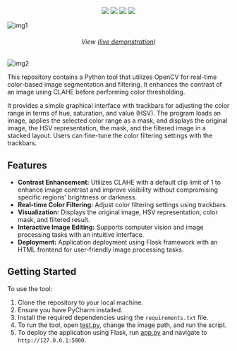 <p align= "center">
<img src="https://img.shields.io/github/stars/amedsalim/Color-Based-Image-Segmentation?style=flat&color=green"></a>
<img src="https://hits.sh/github.com/amedsalim/Color-Based-Image-Segmentation.svg?label=views&color=green"></a>
<img src="https://img.shields.io/badge/PYTHON-3.10-green"></a>
<img src="https://img.shields.io/badge/MIT-license--3.0-green"></a> 
</p>

![img1](https://github.com/amedsalim/Color-Based-Image-Segmentation/assets/126220185/3bcf5e0e-ef13-4050-9e1f-5b5764e1f4e4)
<h6 align="center">View (<a href="https://hsv-segmentation.onrender.com">live demonstration</a>)</h6>

![img2](https://github.com/amedsalim/Color-Based-Image-Segmentation/assets/126220185/ab56161e-b130-4e64-9b35-846abb371181)

This repository contains a Python tool that utilizes OpenCV for real-time color-based image segmentation and filtering. It enhances the contrast of an image using CLAHE before performing color thresholding.

It provides a simple graphical interface with trackbars for adjusting the color range in terms of hue, saturation, and value (HSV). The program loads an image, applies the selected color range as a mask, and displays the original image, the HSV representation, the mask, and the filtered image in a stacked layout. Users can fine-tune the color filtering settings with the trackbars.

## Features
- **Contrast Enhancement:** Utilizes CLAHE with a default clip limit of 1 to enhance image contrast and improve visibility without compromising specific regions' brightness or darkness.
- **Real-time Color Filtering:** Adjust color filtering settings using trackbars.
- **Visualization:** Displays the original image, HSV representation, color mask, and filtered result.
- **Interactive Image Editing:** Supports computer vision and image processing tasks with an intuitive interface.
- **Deployment:** Application deployment using Flask framework with an HTML frontend for user-friendly image processing tasks.

## Getting Started

To use the tool:

1. Clone the repository to your local machine.
2. Ensure you have PyCharm installed.
3. Install the required dependencies using the `requirements.txt` file.
4. To run the tool, open [test.py](https://github.com/amedsalim/Color-Based-Image-Segmentation/blob/main/test.py), change the image path, and run the script.
5. To deploy the application using Flask, run [app.py](https://github.com/amedsalim/Color-Based-Image-Segmentation/blob/main/app.py) and navigate to `http://127.0.0.1:5000`.
